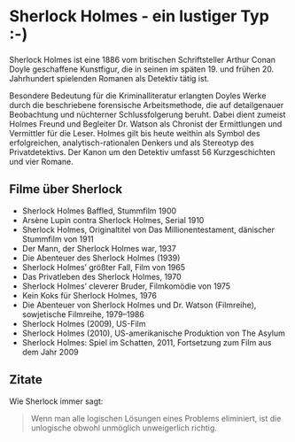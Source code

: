 # Sherlock Holmes - ein lustiger Typ :-)

Sherlock Holmes ist eine 1886 vom britischen Schriftsteller Arthur Conan Doyle geschaffene Kunstfigur, die in seinen im späten 19. und frühen 20. Jahrhundert spielenden Romanen als Detektiv tätig ist.

Besondere Bedeutung für die Kriminalliteratur erlangten Doyles Werke durch die beschriebene forensische Arbeitsmethode, die auf detailgenauer Beobachtung und nüchterner Schlussfolgerung beruht. Dabei dient zumeist Holmes Freund und Begleiter Dr. Watson als Chronist der Ermittlungen und Vermittler für die Leser. Holmes gilt bis heute weithin als Symbol des erfolgreichen, analytisch-rationalen Denkers und als Stereotyp des Privatdetektivs. Der Kanon um den Detektiv umfasst 56 Kurzgeschichten und vier Romane. 

## Filme über Sherlock

* Sherlock Holmes Baffled, Stummfilm 1900
* Arsène Lupin contra Sherlock Holmes, Serial 1910
* Sherlock Holmes, Originaltitel von Das Millionentestament, dänischer Stummfilm von 1911
* Der Mann, der Sherlock Holmes war, 1937
* Die Abenteuer des Sherlock Holmes (1939)
* Sherlock Holmes’ größter Fall, Film von 1965
* Das Privatleben des Sherlock Holmes, 1970
* Sherlock Holmes’ cleverer Bruder, Filmkomödie von 1975
* Kein Koks für Sherlock Holmes, 1976
* Die Abenteuer von Sherlock Holmes und Dr. Watson (Filmreihe), sowjetische Filmreihe, 1979–1986
* Sherlock Holmes (2009), US-Film
* Sherlock Holmes (2010), US-amerikanische Produktion von The Asylum
* Sherlock Holmes: Spiel im Schatten, 2011, Fortsetzung zum Film aus dem Jahr 2009

## Zitate

Wie Sherlock immer sagt:
> Wenn man alle logischen Lösungen eines Problems eliminiert, 
> ist die unlogische obwohl unmöglich unweigerlich richtig.
